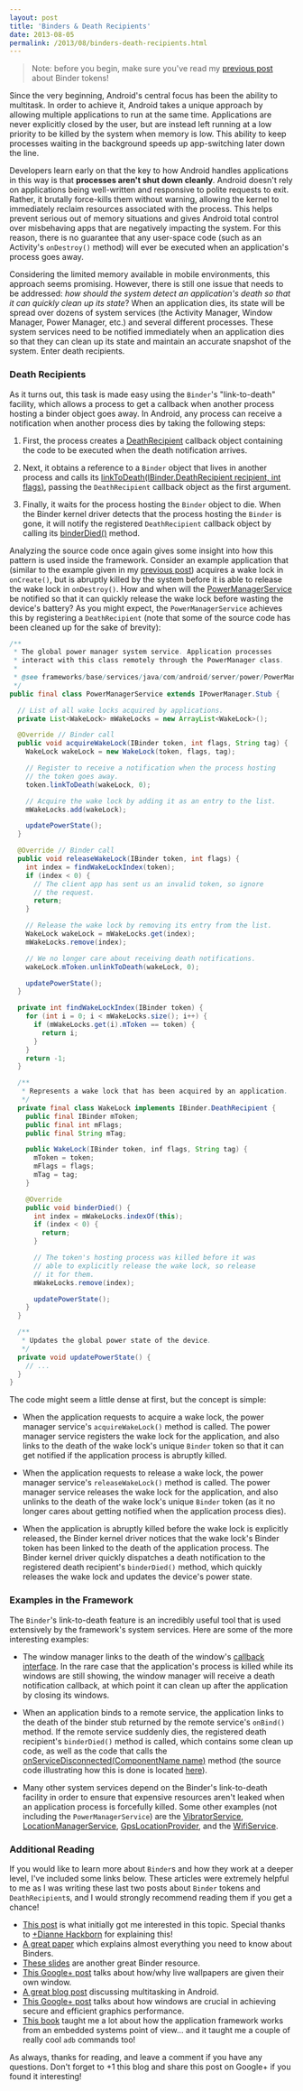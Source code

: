 ```yaml
---
layout: post
title: 'Binders & Death Recipients'
date: 2013-08-05
permalink: /2013/08/binders-death-recipients.html
---
```

> Note: before you begin, make sure you've read my [previous post](/2013/07/binders-window-tokens.html)
> about Binder tokens!

Since the very beginning, Android's central focus has been the ability to multitask. In order to achieve it,
Android takes a unique approach by allowing multiple applications to run at the same time. Applications are
never explicitly closed by the user, but are instead left running at a low priority to be killed by the system
when memory is low. This ability to keep processes waiting in the background speeds up app-switching later
down the line.

Developers learn early on that the key to how Android handles applications in this way is that **processes
aren't shut down cleanly**. Android doesn't rely on applications being well-written and responsive to
polite requests to exit. Rather, it brutally force-kills them without warning, allowing the kernel to
immediately reclaim resources associated with the process. This helps prevent serious out of memory situations
and gives Android total control over misbehaving apps that are negatively impacting the system. For this reason,
there is no guarantee that any user-space code (such as an Activity's `onDestroy()` method) will
ever be executed when an application's process goes away.

<!--more-->

Considering the limited memory available in mobile environments, this approach seems promising. However, there
is still one issue that needs to be addressed: _how should the system detect an application's death so that
it can quickly clean up its state_? When an application dies, its state will be spread over dozens of system
services (the Activity Manager, Window Manager, Power Manager, etc.) and several different processes. These
system services need to be notified immediately when an application dies so that they can clean up its state
and maintain an accurate snapshot of the system. Enter death recipients.

### Death Recipients

As it turns out, this task is made easy using the `Binder`'s "link-to-death" facility, which allows a process to get a callback when another process hosting a binder object goes away. In Android, any process can receive a notification when another process dies by taking the following steps:

  1. First, the process creates a <a href="http://developer.android.com/reference/android/os/IBinder.DeathRecipient.html">DeathRecipient</a> 
     callback object containing the code to be executed when the death notification arrives.

  2. Next, it obtains a reference to a `Binder` object that lives in another process and calls its 
     <a href="http://developer.android.com/reference/android/os/Binder.html#linkToDeath(android.os.IBinder.DeathRecipient, int)">linkToDeath(IBinder.DeathRecipient recipient, int flags)</a>,
     passing the `DeathRecipient` callback object as the first argument.

  3. Finally, it waits for the process hosting the `Binder` object to die. When the Binder kernel
     driver detects that the process hosting the `Binder` is gone, it will notify the registered
     `DeathRecipient` callback object by calling its 
     <a href="http://developer.android.com/reference/android/os/IBinder.DeathRecipient.html#binderDied()">binderDied()</a>
     method.

Analyzing the source code once again gives some insight into how this pattern is used inside the framework.
Consider an example application that (similar to the example given in my <a href="/2013/07/binders-window-tokens.html">previous post</a>)
acquires a wake lock in `onCreate()`, but is abruptly killed by the system before it is
able to release the wake lock in `onDestroy()`. How and when will the
<a href="https://android.googlesource.com/platform/frameworks/base/+/android-4.3_r2.1/services/java/com/android/server/power/PowerManagerService.java">PowerManagerService</a>
be notified so that it can quickly release the wake lock before wasting the device's battery? As you might
expect, the `PowerManagerService` achieves this by registering a `DeathRecipient`
(note that some of the source code has been cleaned up for the sake of brevity):

```java
/**
 * The global power manager system service. Application processes 
 * interact with this class remotely through the PowerManager class.
 *
 * @see frameworks/base/services/java/com/android/server/power/PowerManagerService.java
 */
public final class PowerManagerService extends IPowerManager.Stub {

  // List of all wake locks acquired by applications.
  private List<WakeLock> mWakeLocks = new ArrayList<WakeLock>();

  @Override // Binder call
  public void acquireWakeLock(IBinder token, int flags, String tag) {
    WakeLock wakeLock = new WakeLock(token, flags, tag);

    // Register to receive a notification when the process hosting 
    // the token goes away.
    token.linkToDeath(wakeLock, 0);

    // Acquire the wake lock by adding it as an entry to the list.
    mWakeLocks.add(wakeLock);

    updatePowerState();
  }

  @Override // Binder call
  public void releaseWakeLock(IBinder token, int flags) {
    int index = findWakeLockIndex(token);
    if (index < 0) {
      // The client app has sent us an invalid token, so ignore
      // the request.
      return;
    }

    // Release the wake lock by removing its entry from the list.
    WakeLock wakeLock = mWakeLocks.get(index);
    mWakeLocks.remove(index);

    // We no longer care about receiving death notifications.
    wakeLock.mToken.unlinkToDeath(wakeLock, 0);

    updatePowerState();
  }

  private int findWakeLockIndex(IBinder token) {
    for (int i = 0; i < mWakeLocks.size(); i++) {
      if (mWakeLocks.get(i).mToken == token) {
        return i;
      }
    }
    return -1;
  }

  /**
   * Represents a wake lock that has been acquired by an application.
   */
  private final class WakeLock implements IBinder.DeathRecipient {
    public final IBinder mToken;
    public final int mFlags;
    public final String mTag;

    public WakeLock(IBinder token, inf flags, String tag) {
      mToken = token;
      mFlags = flags;
      mTag = tag;
    }

    @Override
    public void binderDied() {
      int index = mWakeLocks.indexOf(this);
      if (index < 0) {
        return;
      }

      // The token's hosting process was killed before it was
      // able to explicitly release the wake lock, so release 
      // it for them.
      mWakeLocks.remove(index);

      updatePowerState();
    }
  }

  /**
   * Updates the global power state of the device.
   */
  private void updatePowerState() {
    // ...
  }
}
```

The code might seem a little dense at first, but the concept is simple:

  + When the application requests to acquire a wake lock, the power manager service's
    `acquireWakeLock()` method is called. The power manager service registers
    the wake lock for the application, and also links to the death of the wake lock's
    unique `Binder` token so that it can get notified if the application process
    is abruptly killed.

  + When the application requests to release a wake lock, the power manager service's
    `releaseWakeLock()` method is called. The power manager service releases
    the wake lock for the application, and also unlinks to the death of the wake lock's
    unique `Binder` token (as it no longer cares about getting notified when
    the application process dies).

  + When the application is abruptly killed before the wake lock is explicitly released,
    the Binder kernel driver notices that the wake lock's Binder token has been linked
    to the death of the application process. The Binder kernel driver quickly dispatches
    a death notification to the registered death recipient's `binderDied()`
    method, which quickly releases the wake lock and updates the device's power state.

### Examples in the Framework

The `Binder`'s link-to-death feature is an incredibly useful tool that is 
used extensively by the framework's system services. Here are some of the more 
interesting examples:

  + The window manager links to the death of the window's 
    <a href="https://developer.android.com/reference/android/view/Window.Callback.html">callback interface</a>.
    In the rare case that the application's process is killed while its windows are still showing, 
    the window manager will receive a death notification callback, at which point it can clean up after
    the application by closing its windows.

  + When an application binds to a remote service, the application links to the death of the binder
    stub returned by the remote service's `onBind()` method. If the remote service suddenly
    dies, the registered death recipient's `binderDied()` method is called, which contains
    some clean up code, as well as the code that calls the
    <a href="https://developer.android.com/reference/android/content/ServiceConnection.html#onServiceDisconnected(android.content.ComponentName)">onServiceDisconnected(ComponentName name)</a>
    method (the source code illustrating how this is done is located
    <a href="https://android.googlesource.com/platform/frameworks/base/+/refs/heads/master/core/java/android/app/LoadedApk.java">here</a>).

  + Many other system services depend on the Binder's link-to-death facility in order to ensure that
    expensive resources aren't leaked when an application process is forcefully killed. Some other examples
    (not including the `PowerManagerService`) are the
    <a href="https://android.googlesource.com/platform/frameworks/base/+/master/services/java/com/android/server/VibratorService.java">VibratorService</a>,
    <a href="https://android.googlesource.com/platform/frameworks/base/+/master/services/java/com/android/server/LocationManagerService.java">LocationManagerService</a>,
    <a href="https://android.googlesource.com/platform/frameworks/base/+/master/services/java/com/android/server/location/GpsLocationProvider.java">GpsLocationProvider</a>,
    and the <a href="https://android.googlesource.com/platform/frameworks/base/+/master/services/java/com/android/server/wifi/WifiService.java">WifiService</a>.

### Additional Reading

If you would like to learn more about `Binder`s and how they work at a deeper level, I've included
some links below. These articles were extremely helpful to me as I was writing these last two posts about
`Binder` tokens and `DeathRecipient`s, and I would strongly recommend reading them
if you get a chance!

  + <a href="https://lkml.org/lkml/2009/6/25/3">This post</a> is what initially got me interested in this
    topic. Special thanks to <a class="g-profile" href="http://plus.google.com/105051985738280261832" target="_blank">+Dianne Hackborn</a>
    for explaining this!
  + <a href="http://www.nds.rub.de/media/attachments/files/2012/03/binder.pdf">A great paper</a> which
    explains almost everything you need to know about Binders.
  + <a href="http://events.linuxfoundation.org/images/stories/slides/abs2013_gargentas.pdf">These slides</a> are
    another great Binder resource.
  + <a href="https://plus.google.com/105051985738280261832/posts/ACaCokiLfqK">This Google+ post</a> talks about
    how/why live wallpapers are given their own window.
  + <a href="http://android-developers.blogspot.com/2010/04/multitasking-android-way.html">A great blog post</a>
    discussing multitasking in Android.
  + <a href="https://plus.google.com/105051985738280261832/posts/XAZ4CeVP6DC">This Google+ post</a> talks about
    how windows are crucial in achieving secure and efficient graphics performance.
  + <a href="http://shop.oreilly.com/product/0636920021094.do">This book</a> taught me a lot about how the
    application framework works from an embedded systems point of view... and it taught me a couple of really cool
    `adb` commands too!

As always, thanks for reading, and leave a comment if you have any questions. Don't forget to +1
this blog and share this post on Google+ if you found it interesting!